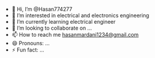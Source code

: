 - 👋 Hi, I’m @Hasan774277
- 👀 I’m interested in electrical and electronics engineering 
- 🌱 I’m currently learning electrical engineer 
- 💞️ I’m looking to collaborate on ...
- 📫 How to reach me hasanmardani1234@gmail.com
- 😄 Pronouns: ...
- ⚡ Fun fact: ...

<!---
Hasan774277/Hasan774277 is a ✨ special ✨ repository because its `README.md` (this file) appears on your GitHub profile.
You can click the Preview link to take a look at your changes.
--->
